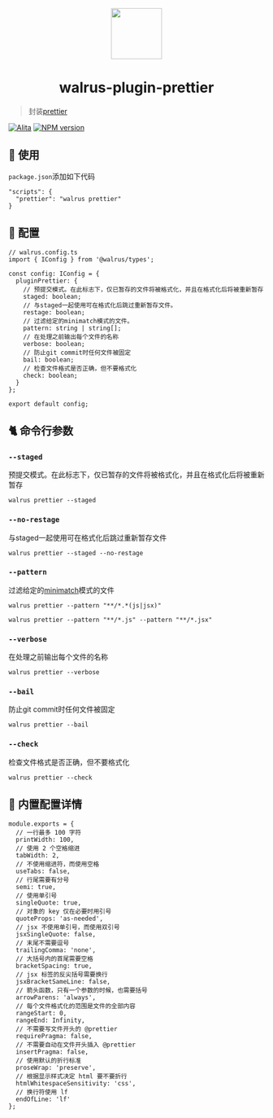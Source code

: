 <p align="center">
  <a href="https://github.com/walrus-plus/walrus">
    <img width="100" src="https://avatars0.githubusercontent.com/u/55735928?s=200&v=4">
  </a>
</p>

<h1 align="center">walrus-plugin-prettier</h1>

> 封装[prettier]()

[![Alita](https://img.shields.io/badge/alitajs-walrus-blue.svg)](https://github.com/walrus-plus/walrus)
[![NPM version](https://img.shields.io/npm/v/@walrus/walrus-plugin-prettier.svg?style=flat)](https://npmjs.org/package/@walrus/walrus-plugin-prettier)

## 🔨 使用

`package.json`添加如下代码

```
"scripts": {
  "prettier": "walrus prettier"
}

```

## 🐝 配置

```
// walrus.config.ts
import { IConfig } from '@walrus/types';

const config: IConfig = {
  pluginPrettier: {
    // 预提交模式。在此标志下，仅已暂存的文件将被格式化，并且在格式化后将被重新暂存
    staged: boolean;
    // 与staged一起使用可在格式化后跳过重新暂存文件。
    restage: boolean;
    // 过滤给定的minimatch模式的文件。
    pattern: string | string[];
    // 在处理之前输出每个文件的名称
    verbose: boolean;
    // 防止git commit时任何文件被固定
    bail: boolean;
    // 检查文件格式是否正确，但不要格式化
    check: boolean;
  }
};

export default config;
```

## 🐈 命令行参数

### `--staged`

预提交模式。在此标志下，仅已暂存的文件将被格式化，并且在格式化后将被重新暂存

```
walrus prettier --staged
```

### `--no-restage`

与staged一起使用可在格式化后跳过重新暂存文件

```
walrus prettier --staged --no-restage
```

### `--pattern`

过滤给定的[minimatch](https://github.com/isaacs/minimatch)模式的文件

```
walrus prettier --pattern "**/*.*(js|jsx)"

walrus prettier --pattern "**/*.js" --pattern "**/*.jsx"
```

### `--verbose`

在处理之前输出每个文件的名称

```
walrus prettier --verbose
```

### `--bail`

防止git commit时任何文件被固定

```
walrus prettier --bail
```

### `--check`

检查文件格式是否正确，但不要格式化

```
walrus prettier --check
```

## 🍃 内置配置详情

```
module.exports = {
  // 一行最多 100 字符
  printWidth: 100,
  // 使用 2 个空格缩进
  tabWidth: 2,
  // 不使用缩进符，而使用空格
  useTabs: false,
  // 行尾需要有分号
  semi: true,
  // 使用单引号
  singleQuote: true,
  // 对象的 key 仅在必要时用引号
  quoteProps: 'as-needed',
  // jsx 不使用单引号，而使用双引号
  jsxSingleQuote: false,
  // 末尾不需要逗号
  trailingComma: 'none',
  // 大括号内的首尾需要空格
  bracketSpacing: true,
  // jsx 标签的反尖括号需要换行
  jsxBracketSameLine: false,
  // 箭头函数，只有一个参数的时候，也需要括号
  arrowParens: 'always',
  // 每个文件格式化的范围是文件的全部内容
  rangeStart: 0,
  rangeEnd: Infinity,
  // 不需要写文件开头的 @prettier
  requirePragma: false,
  // 不需要自动在文件开头插入 @prettier
  insertPragma: false,
  // 使用默认的折行标准
  proseWrap: 'preserve',
  // 根据显示样式决定 html 要不要折行
  htmlWhitespaceSensitivity: 'css',
  // 换行符使用 lf
  endOfLine: 'lf'
};
```
